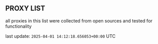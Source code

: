 ## PROXY LIST

all proxies in this list were collected from open sources and tested for functionality

last update: `2025-04-01 14:12:18.656053+00:00` UTC